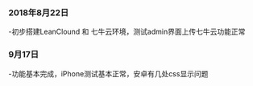 ### 2018年8月22日
-初步搭建LeanClound 和 七牛云环境，测试admin界面上传七牛云功能正常
### 9月17日
-功能基本完成，iPhone测试基本正常，安卓有几处css显示问题
